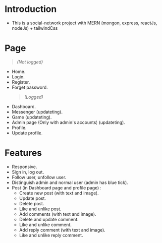 # **Introduction**

-   This is a social-network project with MERN (mongon, express, reactJs, nodeJs) + tailwindCss

# **Page**

> _(Not logged)_

-   Home.
-   Login.
-   Register.
-   Forget password.
    > _(Logged)_
-   Dashboard.
-   Messenger (updateting).
-   Game (updateting).
-   Admin page (Only with admin's accounts) (updateting).
-   Profile.
-   Update profile.

# **Features**

-   Responsive.
-   Sign in, log out.
-   Follow user, unfollow user.
-   Distinguish admin and normal user (admin has blue tick).
-   Post (in Dashboard page and profile page) :
    -   Create new post (with text and image).
    -   Update post.
    -   Delete post.
    -   Like and unlike post.
    -   Add comments (with text and image).
    -   Delete and update comment.
    -   Like and unlike comment.
    -   Add reply comment (with text and image).
    -   Like and unlike reply comment.
